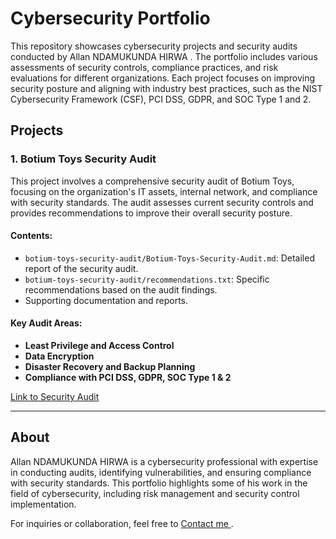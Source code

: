 # Cybersecurity Portfolio
This repository showcases cybersecurity projects and security audits conducted by Allan NDAMUKUNDA HIRWA . The portfolio includes various assessments of security controls, compliance practices, and risk evaluations for different organizations. Each project focuses on improving security posture and aligning with industry best practices, such as the NIST Cybersecurity Framework (CSF), PCI DSS, GDPR, and SOC Type 1 and 2.

## Projects

### 1. Botium Toys Security Audit
This project involves a comprehensive security audit of Botium Toys, focusing on the organization's IT assets, internal network, and compliance with security standards. The audit assesses current security controls and provides recommendations to improve their overall security posture.

#### Contents:
- `botium-toys-security-audit/Botium-Toys-Security-Audit.md`: Detailed report of the security audit.
- `botium-toys-security-audit/recommendations.txt`: Specific recommendations based on the audit findings.
- Supporting documentation and reports.

#### Key Audit Areas:
- **Least Privilege and Access Control**
- **Data Encryption**
- **Disaster Recovery and Backup Planning**
- **Compliance with PCI DSS, GDPR, SOC Type 1 & 2**
  
[Link to Security Audit](https://docs.google.com/document/d/1cFrKuxJamxq9fqW97eD26epgV5O-gUDDv3EsYzQ_QYw/edit)

---

## About
Allan NDAMUKUNDA HIRWA is a cybersecurity professional with expertise in conducting audits, identifying vulnerabilities, and ensuring compliance with security standards. This portfolio highlights some of his work in the field of cybersecurity, including risk management and security control implementation.

For inquiries or collaboration, feel free to [Contact me ](https://docs.google.com/document/d/1RPE3DCdUbZjEnJeZGMsOeGGughSXCHOiTWxL6BNEPcI/edit?usp=sharing).

